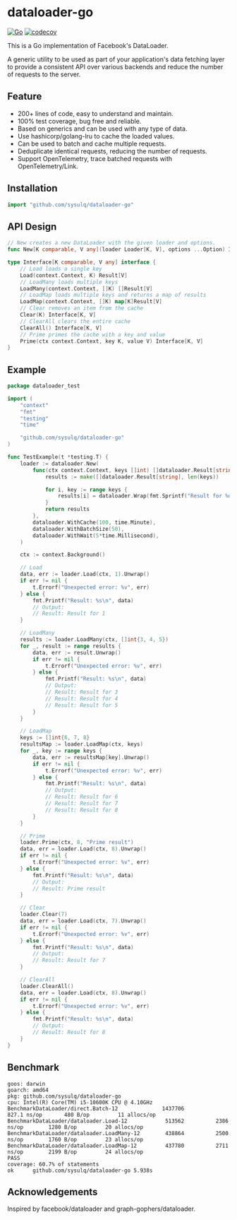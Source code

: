 dataloader-go
===

[![Go](https://github.com/sysulq/dataloader-go/actions/workflows/go.yml/badge.svg)](https://github.com/sysulq/dataloader-go/actions/workflows/go.yml)
[![codecov](https://codecov.io/gh/sysulq/dataloader-go/graph/badge.svg?token=KHQZ38ES45)](https://codecov.io/gh/sysulq/dataloader-go)

This is a Go implementation of Facebook's DataLoader.

A generic utility to be used as part of your application's data fetching layer to provide a consistent API over various backends and reduce the number of requests to the server.

Feature
---

- 200+ lines of code, easy to understand and maintain.
- 100% test coverage, bug free and reliable.
- Based on generics and can be used with any type of data.
- Use hashicorp/golang-lru to cache the loaded values.
- Can be used to batch and cache multiple requests.
- Deduplicate identical requests, reducing the number of requests.
- Support OpenTelemetry, trace batched requests with OpenTelemetry/Link.

Installation
---

```go
import "github.com/sysulq/dataloader-go"
```

API Design
---

```go
// New creates a new DataLoader with the given loader and options.
func New[K comparable, V any](loader Loader[K, V], options ...Option) Interface[K, V]

type Interface[K comparable, V any] interface {
	// Load loads a single key
	Load(context.Context, K) Result[V]
	// LoadMany loads multiple keys
	LoadMany(context.Context, []K) []Result[V]
	// LoadMap loads multiple keys and returns a map of results
	LoadMap(context.Context, []K) map[K]Result[V]
	// Clear removes an item from the cache
	Clear(K) Interface[K, V]
	// ClearAll clears the entire cache
	ClearAll() Interface[K, V]
	// Prime primes the cache with a key and value
	Prime(ctx context.Context, key K, value V) Interface[K, V]
}
```

Example
---

```go
package dataloader_test

import (
	"context"
	"fmt"
	"testing"
	"time"

	"github.com/sysulq/dataloader-go"
)

func TestExample(t *testing.T) {
	loader := dataloader.New(
		func(ctx context.Context, keys []int) []dataloader.Result[string] {
			results := make([]dataloader.Result[string], len(keys))

			for i, key := range keys {
				results[i] = dataloader.Wrap(fmt.Sprintf("Result for %d", key), nil)
			}
			return results
		},
		dataloader.WithCache(100, time.Minute),
		dataloader.WithBatchSize(50),
		dataloader.WithWait(5*time.Millisecond),
	)

	ctx := context.Background()

	// Load
	data, err := loader.Load(ctx, 1).Unwrap()
	if err != nil {
		t.Errorf("Unexpected error: %v", err)
	} else {
		fmt.Printf("Result: %s\n", data)
		// Output:
		// Result: Result for 1
	}

	// LoadMany
	results := loader.LoadMany(ctx, []int{3, 4, 5})
	for _, result := range results {
		data, err := result.Unwrap()
		if err != nil {
			t.Errorf("Unexpected error: %v", err)
		} else {
			fmt.Printf("Result: %s\n", data)
			// Output:
			// Result: Result for 3
			// Result: Result for 4
			// Result: Result for 5
		}
	}

	// LoadMap
	keys := []int{6, 7, 8}
	resultsMap := loader.LoadMap(ctx, keys)
	for _, key := range keys {
		data, err := resultsMap[key].Unwrap()
		if err != nil {
			t.Errorf("Unexpected error: %v", err)
		} else {
			fmt.Printf("Result: %s\n", data)
			// Output:
			// Result: Result for 6
			// Result: Result for 7
			// Result: Result for 8
		}
	}

	// Prime
	loader.Prime(ctx, 8, "Prime result")
	data, err = loader.Load(ctx, 8).Unwrap()
	if err != nil {
		t.Errorf("Unexpected error: %v", err)
	} else {
		fmt.Printf("Result: %s\n", data)
		// Output:
		// Result: Prime result
	}

	// Clear
	loader.Clear(7)
	data, err = loader.Load(ctx, 7).Unwrap()
	if err != nil {
		t.Errorf("Unexpected error: %v", err)
	} else {
		fmt.Printf("Result: %s\n", data)
		// Output:
		// Result: Result for 7
	}

	// ClearAll
	loader.ClearAll()
	data, err = loader.Load(ctx, 8).Unwrap()
	if err != nil {
		t.Errorf("Unexpected error: %v", err)
	} else {
		fmt.Printf("Result: %s\n", data)
		// Output:
		// Result: Result for 8
	}
}
```


Benchmark
---

```plain
goos: darwin
goarch: amd64
pkg: github.com/sysulq/dataloader-go
cpu: Intel(R) Core(TM) i5-10600K CPU @ 4.10GHz
BenchmarkDataLoader/direct.Batch-12         	 1437706	       827.1 ns/op	     480 B/op	      11 allocs/op
BenchmarkDataLoader/dataloader.Load-12      	  513562	      2386 ns/op	    1280 B/op	      20 allocs/op
BenchmarkDataLoader/dataloader.LoadMany-12  	  438864	      2500 ns/op	    1760 B/op	      23 allocs/op
BenchmarkDataLoader/dataloader.LoadMap-12   	  437780	      2711 ns/op	    2199 B/op	      24 allocs/op
PASS
coverage: 60.7% of statements
ok  	github.com/sysulq/dataloader-go	5.938s
```

Acknowledgements
---

Inspired by facebook/dataloader and graph-gophers/dataloader.
